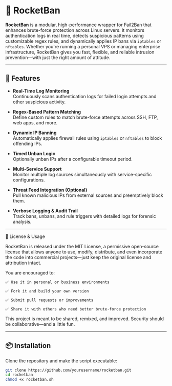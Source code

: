 # 🚀 RocketBan

**RocketBan** is a modular, high-performance wrapper for Fail2Ban that enhances brute-force protection across Linux servers. It monitors authentication logs in real time, detects suspicious patterns using customizable regex rules, and dynamically applies IP bans via `iptables` or `nftables`. Whether you're running a personal VPS or managing enterprise infrastructure, RocketBan gives you fast, flexible, and reliable intrusion prevention—with just the right amount of attitude.

---

## 🔧 Features

- **Real-Time Log Monitoring**  
  Continuously scans authentication logs for failed login attempts and other suspicious activity.

- **Regex-Based Pattern Matching**  
  Define custom rules to match brute-force attempts across SSH, FTP, web apps, and more.

- **Dynamic IP Banning**  
  Automatically applies firewall rules using `iptables` or `nftables` to block offending IPs.

- **Timed Unban Logic**  
  Optionally unban IPs after a configurable timeout period.

- **Multi-Service Support**  
  Monitor multiple log sources simultaneously with service-specific configurations.

- **Threat Feed Integration (Optional)**  
  Pull known malicious IPs from external sources and preemptively block them.

- **Verbose Logging & Audit Trail**  
  Track bans, unbans, and rule triggers with detailed logs for forensic analysis.

---

📜 License & Usage

RocketBan is released under the MIT License, a permissive open-source license that allows anyone to use, modify, distribute, and even incorporate the code into commercial projects—just keep the original license and attribution intact.

You are encouraged to:

    ✅ Use it in personal or business environments

    ✅ Fork it and build your own version

    ✅ Submit pull requests or improvements

    ✅ Share it with others who need better brute-force protection

This project is meant to be shared, remixed, and improved. Security should be collaborative—and a little fun.

---

## 📦 Installation

Clone the repository and make the script executable:

```bash
git clone https://github.com/yourusername/rocketban.git
cd rocketban
chmod +x rocketban.sh
